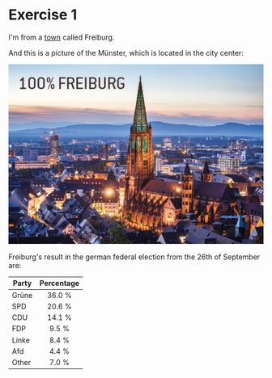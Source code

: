# Exercise 1

I'm from a [town](https://www.freiburg.de/pb/,Lde/205243.html) called Freiburg.

And this is a picture of the Münster, which is located in the city center:

![bild](Freiburg-Foto-Vortrag.jpg)

Freiburg's result in the german federal election from the 26th of September are:

| Party        | Percentage           
| ------------- |:-------------:| 
| Grüne      | 36.0 % | 
| SPD      | 20.6 %     |  
| CDU |  14.1 %      |   
| FDP | 9.5 %    |   
| Linke | 8.4 %  |  
| Afd | 4.4 %     |   
| Other | 7.0 %   |   
